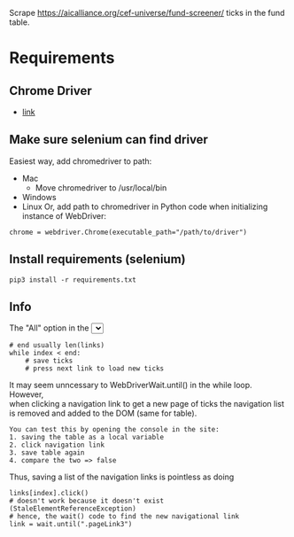 Scrape https://aicalliance.org/cef-universe/fund-screener/ ticks in the fund table.
# Requirements
## Chrome Driver
- [link](https://googlechromelabs.github.io/chrome-for-testing/)

## Make sure selenium can find driver
Easiest way, add chromedriver to path:
- Mac
	- Move chromedriver to /usr/local/bin
- Windows
- Linux
Or, add path to chromedriver in Python code when initializing instance of WebDriver:
```
chrome = webdriver.Chrome(executable_path="/path/to/driver")
```

## Install requirements (selenium) 
```
pip3 install -r requirements.txt
```

## Info
The "All" option in the <select> element does not work as it results in an endless loading state.
Therefore, instead, the code iterates through the navigation page links (.pageLinkX) and saves the 
newly loaded ticks.
```
# end usually len(links)
while index < end:
	# save ticks 
	# press next link to load new ticks
```

It may seem unncessary to WebDriverWait.until() in the while loop. However,  
when clicking a navigation link to get a new page of ticks the navigation list 
is removed and added to the DOM (same for table).
```
You can test this by opening the console in the site:
1. saving the table as a local variable
2. click navigation link 
3. save table again
4. compare the two => false
```
Thus, saving a list of the navigation links is pointless as doing
```
links[index].click()
# doesn't work because it doesn't exist (StaleElementReferenceException)
# hence, the wait() code to find the new navigational link
link = wait.until(".pageLink3")
```